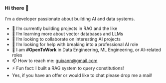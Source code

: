 ### Hi there 👋
I'm a developer passionate about building AI and data systems.
- 🔭 I’m currently building projects in RAG and the like
- 🌱 I’m learning more about vector databases and LLMs
- 👯 I’m looking to collaborate on interesting AI projects
- 🤔 I’m looking for help with breaking into a professional AI role
- 💼 I am **#OpenToWork** in Data Engineering, ML Engineering, or AI-related roles
- 📫 How to reach me: guixann@gmail.com
- ⚡ Fun fact: I built a RAG system to query constitutions!
- Yes, if you have an offer or would like to chat please drop me a mail!
<!---
guixann/guixann is a ✨ special ✨ repository because its `README.md` (this file) appears on your GitHub profile.
You can click the Preview link to take a look at your changes.
--->
